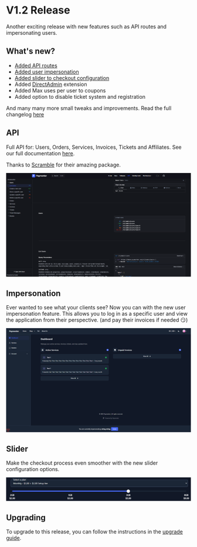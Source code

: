 # V1.2 Release

Another exciting release with new features such as API routes and impersonating users.

## What's new?

- [Added API routes](#api)
- [Added user impersonation](#impersonation)
- [Added slider to checkout configuration](#slider)
- Added [DirectAdmin](/docs/extensions/directadmin) extension
- Added Max uses per user to coupons
- Added option to disable ticket system and registration

And many many more small tweaks and improvements. Read the full changelog [here](https://github.com/Paymenter/Paymenter/compare/v1.1.1...v1.2.0)

## API

Full API for: Users, Orders, Services, Invoices, Tickets and Affiliates. See our full documentation [here](/api).

Thanks to [Scramble](https://scramble.dedoc.co) for their amazing package.

![image](/assets/images/blog/v1.2-release/api.png)

## Impersonation 

Ever wanted to see what your clients see? Now you can with the new user impersonation feature. This allows you to log in as a specific user and view the application from their perspective. (and pay their invoices if needed 😏)

![image](/assets/images/blog/v1.2-release/impersonating.png)

## Slider

Make the checkout process even smoother with the new slider configuration options.

![image](/assets/images/blog/v1.2-release/slider.png)

## Upgrading

To upgrade to this release, you can follow the instructions in the [upgrade guide](/docs/installation/updating).